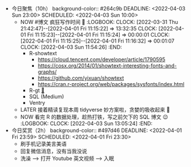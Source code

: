 - 今日聚焦（10h）
  background-color:: #264c9b
  DEADLINE: <2022-04-03 Sun 23:00>
  SCHEDULED: <2022-04-03 Sun 10:00>
	- NOW #博文 疯狂写作时间 📃
	  :LOGBOOK:
	  CLOCK: [2022-03-31 Thu 21:42:47]--[2022-04-01 Fri 11:15:22] =>  13:32:35
	  CLOCK: [2022-04-01 Fri 11:15:23]--[2022-04-01 Fri 11:15:24] =>  00:00:01
	  CLOCK: [2022-04-01 Fri 11:15:25]--[2022-04-01 Fri 11:16:32] =>  00:01:07
	  CLOCK: [2022-04-03 Sun 11:54:26]
	  :END:
		- R-showtext
			- https://cloud.tencent.com/developer/article/1790595
			- https://cosx.org/2014/01/showtext-interesting-fonts-and-graphs/
			- https://github.com/yixuan/showtext
			- https://cran.r-project.org/web/packages/sysfonts/index.html
		- R-gt [🔗](https://www.youtube.com/watch?v=aPRVzk9pvno)
		- SQL (Medium)
		- Ventry
	- LATER 接着精读复现本周 tidyverse 妙方案啦，贪婪的吸收起来 🤗
	- NOW 看完 R 的数据处理，趁热打铁，写之前欠下的 SQL 博文 😉
	  :LOGBOOK:
	  CLOCK: [2022-04-03 Sun 13:05:24]
	  :END:
- 今日奖赏（2h）
  background-color:: #497d46
  DEADLINE: <2022-04-01 Fri 23:59>
  SCHEDULED: <2022-04-01 Fri 23:30>
	- 刷手机记录美言美语
	- 回复微信消息，没有当我没说
	- 洗澡 --> 打开 Youtube 英文视频 --> 入眠